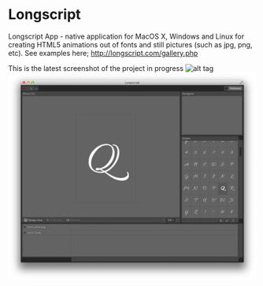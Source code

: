 Longscript
==========

Longscript App - native application for MacOS X, Windows and Linux for creating HTML5 animations out of fonts and still pictures (such as jpg, png, etc).
See examples here;
http://longscript.com/gallery.php

This is the latest screenshot of the project in progress
![alt tag](public/res/img/icon-256.jpg)
![alt tag](public/res/img/preview.jpg)
